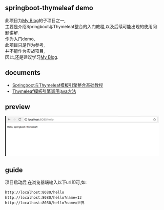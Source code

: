 ## springboot-thymeleaf demo

此项目为[My Blog](https://github.com/ZHENFENG13/My-Blog)的子项目之一,<br/>
主要是介绍Springboot与Thymeleaf整合的入门教程,以及后续可能出现的使用问题讲解.<br/>
作为入门demo,<br/>
此项目只是作为参考,<br/>
并不能作为实战项目,<br/>
因此,还是建议学习[My Blog](https://github.com/ZHENFENG13/My-Blog).<br/>

## documents

- [Springboot与Thymeleaf模板引擎整合基础教程](http://www.cnblogs.com/han-1034683568/p/7520012.html)
- [Thymeleaf模板引擎调用java方法](##)

## preview

![hello](https://raw.githubusercontent.com/ZHENFENG13/resource/master/images/2017-09-14/hello-thymeleaf.png)

## guide

项目启动后,在浏览器端输入以下url即可,如:

```http://localhost:8080/hello```<br/>
```http://localhost:8080/hello?name=13```<br/>
```http://localhost:8080/hello?name=世界```<br/>